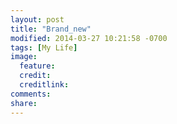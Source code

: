 ```yaml
---
layout: post
title: "Brand_new"
modified: 2014-03-27 10:21:58 -0700
tags: [My Life]
image:
  feature: 
  credit: 
  creditlink: 
comments: 
share: 
---
```

